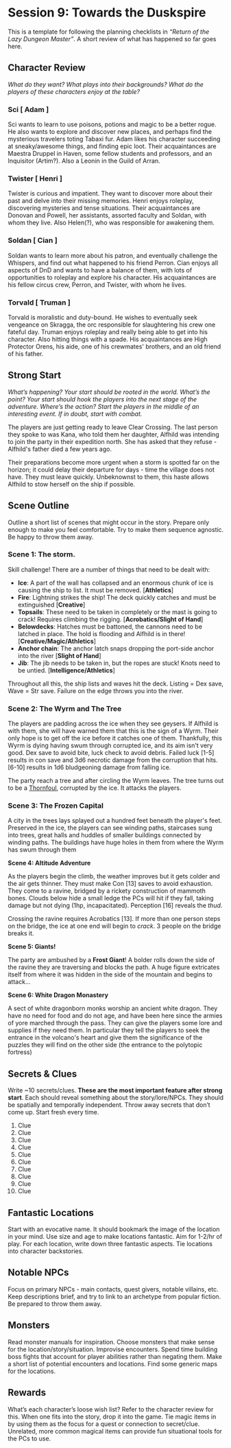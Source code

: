# Session 9: Towards the Duskspire

This is a template for following the planning checklists in *“Return of the Lazy Dungeon Master”*. A short review of what has happened so far goes here.

## Character Review

*What do they want? What plays into their backgrounds? What do the players of these characters enjoy at the table?* 

### Sci [ Adam ]

Sci wants to learn to use poisons, potions and magic to be a better rogue. He also wants to explore and discover new places, and perhaps find the mysterious travelers toting Tabaxi fur. Adam likes his character succeeding at sneaky/awesome things, and finding epic loot. Their acquaintances are Maestra Druppel in Haven, some fellow students and professors, and an Inquisitor (Artim?). Also a Leonin in the Guild of Arran.

### Twister [ Henri ]

Twister is curious and impatient. They want to discover more about their past and delve into their missing memories. Henri enjoys roleplay, discovering mysteries and tense situations. Their acquaintances are Donovan and Powell, her assistants, assorted faculty and Soldan, with whom they live. Also Helen(?), who was responsible for awakening them.

### Soldan [ Cian ]

Soldan wants to learn more about his patron, and eventually challenge the Whispers, and find out what happened to his friend Perron. Cian enjoys all aspects of DnD and wants to have a balance of them, with lots of opportunities to roleplay and explore his character. His acquaintances are his fellow circus crew, Perron, and Twister, with whom he lives.

### Torvald [ Truman ]

Torvald is moralistic and duty-bound. He wishes to eventually seek vengeance on Skragga, the orc responsible for slaughtering his crew one fateful day. Truman enjoys roleplay and really being able to get into his character. Also hitting things with a spade. His acquaintances are High Protector Orens, his aide, one of his crewmates' brothers, and an old friend of his father.

## Strong Start

*What’s happening? Your start should be rooted in the world. What’s the point? Your start should hook the players into the next stage of the adventure. Where’s the action? Start the players in the middle of an interesting event. If in doubt, start with combat.*

The players are just getting ready to leave Clear Crossing. The last person they spoke to was Kana, who told them her daughter, Alfhild was intending to join the party in their expedition north. She has asked that they refuse - Alfhild's father died a few years ago. 

Their preparations become more urgent when a storm is spotted far on the horizon; it could delay their departure for days - time the village does not have. They must leave quickly. Unbeknownst to them, this haste allows Alfhild to stow herself on the ship if possible.

## Scene Outline

Outline a short list of scenes that might occur in the story. Prepare only enough to make you feel comfortable. Try to make them sequence agnostic. Be happy to throw them away.

### Scene 1: The storm.

Skill challenge! There are a number of things that need to be dealt with:

- **Ice**: A part of the wall has collapsed and an enormous chunk of ice is causing the ship to list. It must be removed. [**Athletics**]
- **Fire**: Lightning strikes the ship! The deck quickly catches and must be extinguished [**Creative**]
- **Topsails**: These need to be taken in completely or the mast is going to crack! Requires climbing the rigging. [**Acrobatics/Slight of Hand**]
- **Belowdecks**: Hatches must be battoned, the cannons need to be latched in place. The hold is flooding and Alfhild is in there! [**Creative/Magic/Athletics**]
- **Anchor chain**: The anchor latch snaps dropping the port-side anchor into the river [**Slight of Hand**]
- **Jib**: The jib needs to be taken in, but the ropes are stuck! Knots need to be untied. [**Intelligence/Athletics**]

Throughout all this, the ship lists and waves hit the deck. Listing = Dex save, Wave = Str save. Failure on the edge throws you into the river.

### Scene 2: The Wyrm and The Tree

The players are padding across the ice when they see geysers. If Alfhild is with them, she will have warned them that this is the sign of a Wyrm. Their only hope is to get off the ice before it catches one of them. Thankfully, this Wyrm is dying having swum through corrupted ice, and its aim isn't very good. Dex save to avoid bite, luck check to avoid debris. Failed luck [1-5] results in con save and 3d6 necrotic damage from the corruption that hits. [6-10] results in 1d6 bludgeoning damage from falling ice. 

The party reach a tree and after circling the Wyrm leaves. The tree turns out to be a [Thornfoul](https://i.redd.it/047qzzos0gw61.jpg), corrupted by the ice. It attacks the players.

### Scene 3: The Frozen Capital

A city in the trees lays splayed out a hundred feet beneath the player's feet. Preserved in the ice, the players can see winding paths, staircases sung into trees, great halls and huddles of smaller buildings connected by winding paths. The buildings have huge holes in them from where the Wyrm has swum through them

**Scene 4: Altitude Adventure**

As the players begin the climb, the weather improves but it gets colder and the air gets thinner. They must make Con [13] saves to avoid  exhaustion. They come to a ravine, bridged by a rickety construction of mammoth bones. Clouds below hide a small ledge the PCs will hit if they fall, taking damage but not dying (1hp, incapacitated). Perception [16] reveals the *thud*.

Crossing the ravine requires Acrobatics [13]. If more than one person steps on the bridge, the ice at one end will begin to *crack*. 3 people on the bridge breaks it. 

**Scene 5: Giants!**

The party are ambushed by a **Frost Giant**! A bolder rolls down the side of the ravine they are traversing and blocks the path. A huge figure extricates itself from where it was hidden in the side of the mountain and begins to attack...

**Scene 6: White Dragon Monastery**

A sect of white dragonborn monks worship an ancient white dragon. They have no need for food and do not age, and have been here since the armies of yore marched through the pass. They can give the players some lore and supplies if they need them. In particular they tell the players to seek the entrance in the volcano's heart and give them the significance of the puzzles they will find on the other side (the entrance to the polytopic fortress)

## Secrets & Clues

Write ~10 secrets/clues. **These are the most important feature after strong start**. Each should reveal something about the story/lore/NPCs. They should be spatially and temporally independent. Throw away secrets that don’t come up. Start fresh every time.

1. Clue
2. Clue
3. Clue
4. Clue
5. Clue
6. Clue
7. Clue
8. Clue
9. Clue
10. Clue

## Fantastic Locations

Start with an evocative name. It should bookmark the image of the location in your mind. Use size and age to make locations fantastic. Aim for 1-2/hr of play. For each location, write down three fantastic aspects. Tie locations into character backstories. 

## Notable NPCs

Focus on primary NPCs - main contacts, quest givers, notable villains, etc. Keep descriptions brief, and try to link to an archetype from popular fiction. Be prepared to throw them away.

## Monsters

Read monster manuals for inspiration. Choose monsters that make sense for the location/story/situation. Improvise encounters. Spend time building boss fights that account for player abilities rather than negating them. Make a short list of potential encounters and locations. Find some generic maps for the locations.

## Rewards

What’s each character’s loose wish list? Refer to the character review for this. When one fits into the story, drop it into the game. Tie magic items in by using them as the focus for a quest or connection to secret/clue. Unrelated, more common magical items can provide fun situational tools for the PCs to use. 

